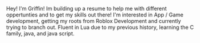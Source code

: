 Hey! I'm Griffin! Im building up a resume to help me with different oppertunties and to get my skills out there!
I'm interested in App / Game development, getting my roots from Roblox Development and currently trying to branch out.
Fluent in Lua due to my previous history, learning the C family, java, and java script.

